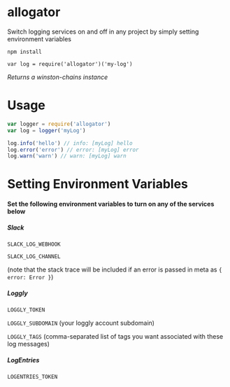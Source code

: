 # allogator
Switch logging services on and off in any project by simply setting environment variables

`npm install`

`var log = require('allogator')('my-log')`

*Returns a winston-chains instance*


# Usage

```js
var logger = require('allogator')
var log = logger('myLog')

log.info('hello') // info: [myLog] hello
log.error('error') // error: [myLog] error
log.warn('warn') // warn: [myLog] warn

```


# Setting Environment Variables

#### Set the following environment variables to turn on any of the services below

##### Slack
`SLACK_LOG_WEBHOOK`

`SLACK_LOG_CHANNEL`

(note that the stack trace will be included if an error is passed in meta as `{ error: Error }`)

##### Loggly
`LOGGLY_TOKEN`

`LOGGLY_SUBDOMAIN` (your loggly account subdomain)

`LOGGLY_TAGS` (comma-separated list of tags you want associated with these log messages)

##### LogEntries
`LOGENTRIES_TOKEN`
